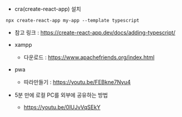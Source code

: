 * cra(create-react-app) 설치
```
npx create-react-app my-app --template typescript
```
  - 참고 링크 : https://create-react-app.dev/docs/adding-typescript/

* xampp
  - 다운로드 : https://www.apachefriends.org/index.html

* pwa
  - 따라만들기 : https://youtu.be/FEBkne7Nyu4

* 5분 만에 로컬 PC를 외부에 공유하는 방법
  - https://youtu.be/0lUJvVqSEkY
